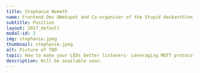 ```yaml
---
title: Stephanie Nemeth
name: Frontend Dev @Wekspot and Co-organiser of the Stupid Hackanthlon Amsterdam
subtitle: Position
layout: 2017_default
modal-id: 2
img: stephanie.jpeg
thumbnail: stephanie.jpeg
alt: Picture of TBD
topic: How to make your LEDs better listeners- Leveraging MQTT protocol to communicate with hardware from web
description: Will be available soon.
---
```

